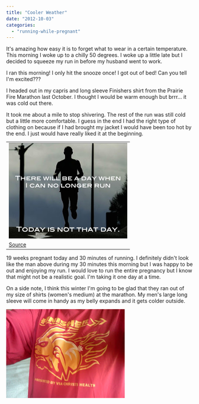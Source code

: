 ```yaml
---
title: "Cooler Weather"
date: "2012-10-03"
categories: 
  - "running-while-pregnant"
---
```


It's amazing how easy it is to forget what to wear in a certain temperature. This morning I woke up to a chilly 50 degrees. I woke up a little late but I decided to squeeze my run in before my husband went to work.   
  
I ran this morning! I only hit the snooze once! I got out of bed! Can you tell I'm excited???  
  
I headed out in my capris and long sleeve Finishers shirt from the Prairie Fire Marathon last October. I thought I would be warm enough but brrr... it was cold out there.   
  
It took me about a mile to stop shivering. The rest of the run was still cold but a little more comfortable. I guess in the end I had the right type of clothing on because if I had brought my jacket I would have been too hot by the end. I just would have really liked it at the beginning.   
  
  

<table align="center" cellpadding="0" cellspacing="0"><tbody><tr><td><a href="http://amotherspace.net/wp-content/uploads/2012/10/66428163223213519_FXXdYIN1_c1.jpg" imageanchor="1"><img border="0" height="258" src="images/66428163223213519_FXXdYIN1_c.jpg" width="320"></a></td></tr><tr><td><a href="http://pinterest.com/pin/9851692906079901/" target="_blank">Source</a></td></tr></tbody></table>

19 weeks pregnant today and 30 minutes of running. I definitely didn't look like the man above during my 30 minutes this morning but I was happy to be out and enjoying my run. I would love to run the entire pregnancy but I know that might not be a realistic goal. I'm taking it one day at a time.   
  
On a side note, I think this winter I'm going to be glad that they ran out of my size of shirts (women's medium) at the marathon. My men's large long sleeve will come in handy as my belly expands and it gets colder outside.   
  
  

[![](images/IMG_20121003_090148.jpg)](http://amotherspace.net/wp-content/uploads/2012/10/IMG_20121003_0901481.jpg)

